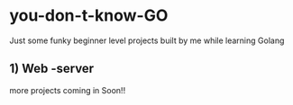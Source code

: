 # you-don-t-know-GO
Just some funky beginner level projects built by me while learning Golang
## 1) Web -server
more projects coming in Soon!!